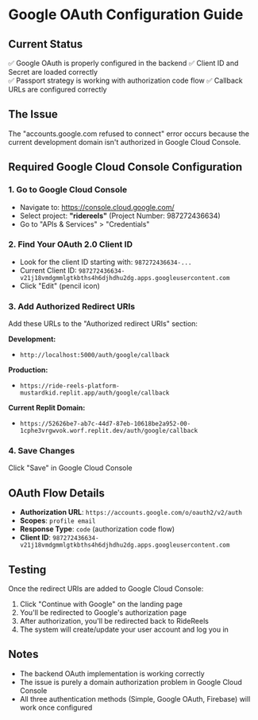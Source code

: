 # Google OAuth Configuration Guide

## Current Status
✅ Google OAuth is properly configured in the backend
✅ Client ID and Secret are loaded correctly  
✅ Passport strategy is working with authorization code flow
✅ Callback URLs are configured correctly

## The Issue
The "accounts.google.com refused to connect" error occurs because the current development domain isn't authorized in Google Cloud Console.

## Required Google Cloud Console Configuration

### 1. Go to Google Cloud Console
- Navigate to: https://console.cloud.google.com/
- Select project: **"ridereels"** (Project Number: 987272436634)
- Go to "APIs & Services" > "Credentials"

### 2. Find Your OAuth 2.0 Client ID
- Look for the client ID starting with: `987272436634-...`
- Current Client ID: `987272436634-v21j18vmdgmmlgtkbths4h6djhdhu2dg.apps.googleusercontent.com`
- Click "Edit" (pencil icon)

### 3. Add Authorized Redirect URIs
Add these URLs to the "Authorized redirect URIs" section:

**Development:**
- `http://localhost:5000/auth/google/callback`

**Production:**
- `https://ride-reels-platform-mustardkid.replit.app/auth/google/callback`

**Current Replit Domain:**
- `https://52626be7-ab7c-44d7-87eb-10618be2a952-00-1cphe3vrgwvok.worf.replit.dev/auth/google/callback`

### 4. Save Changes
Click "Save" in Google Cloud Console

## OAuth Flow Details
- **Authorization URL**: `https://accounts.google.com/o/oauth2/v2/auth`
- **Scopes**: `profile email`
- **Response Type**: `code` (authorization code flow)
- **Client ID**: `987272436634-v21j18vmdgmmlgtkbths4h6djhdhu2dg.apps.googleusercontent.com`

## Testing
Once the redirect URIs are added to Google Cloud Console:
1. Click "Continue with Google" on the landing page
2. You'll be redirected to Google's authorization page
3. After authorization, you'll be redirected back to RideReels
4. The system will create/update your user account and log you in

## Notes
- The backend OAuth implementation is working correctly
- The issue is purely a domain authorization problem in Google Cloud Console
- All three authentication methods (Simple, Google OAuth, Firebase) will work once configured